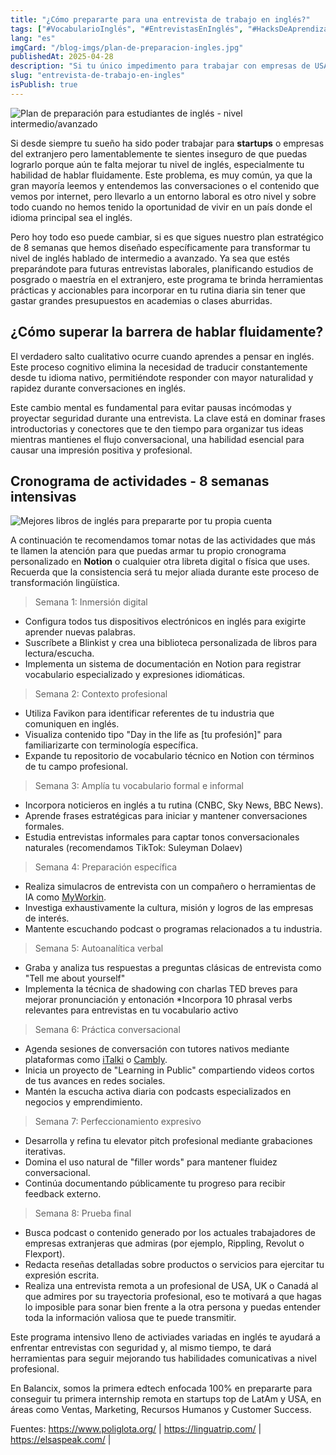 ```yaml
---
title: "¿Cómo prepararte para una entrevista de trabajo en inglés?"
tags: ["#VocabularioInglés", "#EntrevistasEnInglés", "#HacksDeAprendizaje📚"]
lang: "es"
imgCard: "/blog-imgs/plan-de-preparacion-ingles.jpg"
publishedAt: 2025-04-28
description: "Si tu único impedimento para trabajar con empresas de USA o Europa es el dominio del idioma inglés, especialmente tu habilidad para hablar fluidamente, entonces nuestro plan de 8 semanas te ayudará a pasar de un nivel intermedio a avanzado con actividades variadas y que puedas incluir fácilmente en tu rutina diaria."
slug: "entrevista-de-trabajo-en-ingles"
isPublish: true
---
```


![Plan de preparación para estudiantes de inglés - nivel intermedio/avanzado](/blog-imgs/plan-de-preparacion-ingles.jpg)

Si desde siempre tu sueño ha sido poder trabajar para **startups** o empresas del extranjero pero lamentablemente te sientes inseguro de que puedas lograrlo porque aún te falta mejorar tu nivel de inglés, especialmente tu habilidad de hablar fluidamente. Este problema, es muy común, ya que la gran mayoría leemos y entendemos las conversaciones o el contenido que vemos por internet, pero llevarlo a un entorno laboral es otro nivel y sobre todo cuando no hemos tenido la oportunidad de vivir en un país donde el idioma principal sea el inglés.

Pero hoy todo eso puede cambiar, si es que sigues nuestro plan estratégico de 8 semanas que hemos diseñado específicamente para transformar tu nivel de inglés hablado de intermedio a avanzado. Ya sea que estés preparándote para futuras entrevistas laborales, planificando estudios de posgrado o maestría en el extranjero, este programa te brinda herramientas prácticas y accionables para incorporar en tu rutina diaria sin tener que gastar grandes presupuestos en academias o clases aburridas.

## ¿Cómo superar la barrera de hablar fluidamente?

El verdadero salto cualitativo ocurre cuando aprendes a pensar en inglés. Este proceso cognitivo elimina la necesidad de traducir constantemente desde tu idioma nativo, permitiéndote responder con mayor naturalidad y rapidez durante conversaciones en inglés.

Este cambio mental es fundamental para evitar pausas incómodas y proyectar seguridad durante una entrevista. La clave está en dominar frases introductorias y conectores que te den tiempo para organizar tus ideas mientras mantienes el flujo conversacional, una habilidad esencial para causar una impresión positiva y profesional.

## Cronograma de actividades - 8 semanas intensivas

![Mejores libros de inglés para prepararte por tu propia cuenta](/blog-imgs/English-books-training.jpg)

A continuación te recomendamos tomar notas de las actividades que más te llamen la atención para que puedas armar tu propio cronograma personalizado en **Notion** o cualquier otra libreta digital o física que uses. Recuerda que la consistencia será tu mejor aliada durante este proceso de transformación lingüística.

> Semana 1: Inmersión digital

* Configura todos tus dispositivos electrónicos en inglés para exigirte aprender nuevas palabras.
* Suscríbete a Blinkist y crea una biblioteca personalizada de libros para lectura/escucha.
* Implementa un sistema de documentación en Notion para registrar vocabulario especializado y expresiones idiomáticas.

> Semana 2: Contexto profesional

* Utiliza Favikon para identificar referentes de tu industria que comuniquen en inglés.
* Visualiza contenido tipo "Day in the life as [tu profesión]" para familiarizarte con terminología específica.
* Expande tu repositorio de vocabulario técnico en Notion con términos de tu campo profesional.

> Semana 3: Amplía tu vocabulario formal e informal

* Incorpora noticieros en inglés a tu rutina (CNBC, Sky News, BBC News).
* Aprende frases estratégicas para iniciar y mantener conversaciones formales.
* Estudia entrevistas informales para captar tonos conversacionales naturales (recomendamos TikTok: Suleyman Dolaev)

> Semana 4: Preparación específica

* Realiza simulacros de entrevista con un compañero o herramientas de IA como [MyWorkin](https://www.workin2.com/).
* Investiga exhaustivamente la cultura, misión y logros de las empresas de interés.
* Mantente escuchando podcast o programas relacionados a tu industria.

> Semana 5: Autoanalítica verbal

* Graba y analiza tus respuestas a preguntas clásicas de entrevista como "Tell me about yourself"
* Implementa la técnica de shadowing con charlas TED breves para mejorar pronunciación y entonación
*Incorpora 10 phrasal verbs relevantes para entrevistas en tu vocabulario activo

> Semana 6: Práctica conversacional

* Agenda sesiones de conversación con tutores nativos mediante plataformas como [iTalki](https://www.italki.com/) o [Cambly](https://www.cambly.com/).
* Inicia un proyecto de "Learning in Public" compartiendo videos cortos de tus avances en redes sociales.
* Mantén la escucha activa diaria con podcasts especializados en negocios y emprendimiento.

> Semana 7: Perfeccionamiento expresivo

* Desarrolla y refina tu elevator pitch profesional mediante grabaciones iterativas.
* Domina el uso natural de "filler words" para mantener fluidez conversacional.
* Continúa documentando públicamente tu progreso para recibir feedback externo.

> Semana 8: Prueba final

* Busca podcast o contenido generado por los actuales trabajadores de empresas extranjeras que admiras (por ejemplo, Rippling, Revolut o Flexport).
* Redacta reseñas detalladas sobre productos o servicios para ejercitar tu expresión escrita.
* Realiza una entrevista remota a un profesional de USA, UK o Canadá al que admires por su trayectoria profesional, eso te motivará a que hagas lo imposible para sonar bien frente a la otra persona y puedas entender toda la información valiosa que te puede transmitir.

Este programa intensivo lleno de activiades variadas en inglés te ayudará a enfrentar entrevistas con seguridad y, al mismo tiempo, te dará herramientas para seguir mejorando tus habilidades comunicativas a nivel profesional.

En Balancix, somos la primera edtech enfocada 100% en prepararte para conseguir tu primera internship remota en startups top de LatAm y USA, en áreas como Ventas, Marketing, Recursos Humanos y Customer Success.

Fuentes: 
https://www.poliglota.org/ |
https://linguatrip.com/ |
https://elsaspeak.com/ |